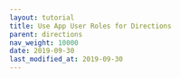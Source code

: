 ```yaml
---
layout: tutorial
title: Use App User Roles for Directions
parent: directions
nav_weight: 10000
date: 2019-09-30
last_modified_at: 2019-09-30
---
```

